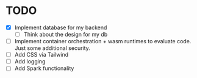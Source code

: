 # TODO
- [X] Implement database for my backend
    - [ ] Think about the design for my db
- [ ] Implement container orchestration + wasm runtimes to evaluate code. Just some additional security.
- [ ] Add CSS via Tailwind 
- [ ] Add logging
- [ ] Add Spark functionality
